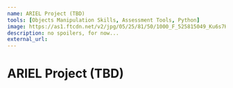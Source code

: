 ```yaml
---
name: ARIEL Project (TBD)
tools: [Objects Manipulation Skills, Assessment Tools, Python]
image: https://as1.ftcdn.net/v2/jpg/05/25/81/50/1000_F_525815049_Ku6s7HBHqd96fOuUcZssUEVJ4EVt3uu3.jpg
description: no spoilers, for now...
external_url: 
---
```


# ARIEL Project (TBD)
